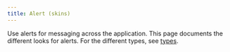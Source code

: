 ```yaml
---
title: Alert (skins)
---
```


Use alerts for messaging across the application. This page documents the different looks for alerts. For the different types, see <a href="/styleguide/c-alert-types.html">types</a>.